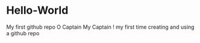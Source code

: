 # Hello-World
My first github repo
O Captain My Captain !
my first time creating and using a github repo
